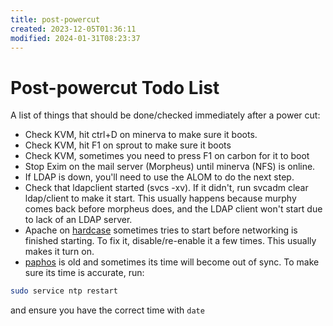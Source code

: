 ```yaml
---
title: post-powercut
created: 2023-12-05T01:36:11
modified: 2024-01-31T08:23:37
---
```


# Post-powercut Todo List

A list of things that should be done/checked immediately after a power cut:

- Check KVM, hit ctrl+D on minerva to make sure it boots.
- Check KVM, hit F1 on sprout to make sure it boots
- Check KVM, sometimes you need to press F1 on carbon for it to boot
- Stop Exim on the mail server (Morpheus) until minerva (NFS) is online.
- If LDAP is down, you'll need to use the ALOM to do the next step.
- Check that ldapclient started (svcs -xv). If it didn't, run svcadm clear ldap/client to make it start. This usually happens because murphy comes back before morpheus does, and the LDAP client won't start due to lack of an LDAP server.
- Apache on [hardcase](../hardware/nix/hardcase.md) sometimes tries to start before networking is finished starting. To fix it, disable/re-enable it a few times. This usually makes it turn on.
- [paphos](../hardware/paphos.md) is old and sometimes its time will become out of sync. To make sure its time is accurate, run:

```bash
sudo service ntp restart
```

and ensure you have the correct time with `date`

